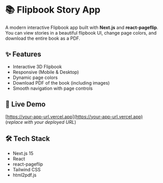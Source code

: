 # 📚 Flipbook Story App

A modern interactive Flipbook app built with **Next.js** and **react-pageflip**.  
You can view stories in a beautiful flipbook UI, change page colors, and download the entire book as a PDF.

## ✨ Features

- Interactive 3D Flipbook
- Responsive (Mobile & Desktop)
- Dynamic page colors
- Download PDF of the book (including images)
- Smooth navigation with page controls

## 🚀 Live Demo

[https://your-app-url.vercel.app](https://your-app-url.vercel.app)  
(_replace with your deployed URL_)

## 🛠️ Tech Stack

- Next.js 15
- React
- react-pageflip
- Tailwind CSS
- html2pdf.js
